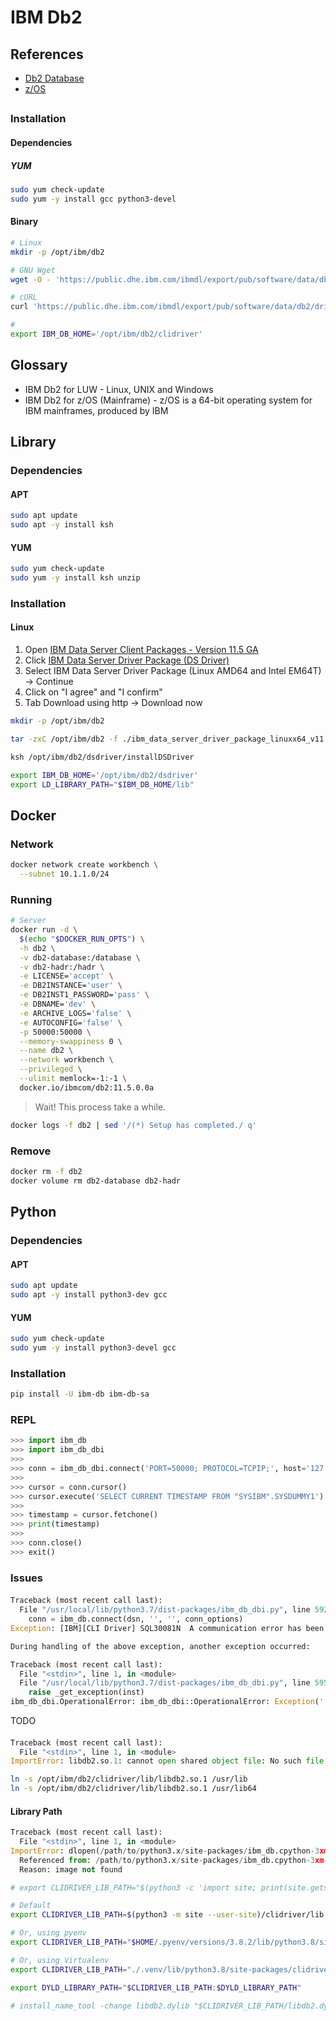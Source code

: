 # IBM Db2

## References

- [Db2 Database](https://en.wikipedia.org/wiki/Db2_Database)
- [z/OS](https://en.wikipedia.org/wiki/Z/OS)

##

### Installation

#### Dependencies

##### YUM

```sh
sudo yum check-update
sudo yum -y install gcc python3-devel
```

#### Binary

```sh
# Linux
mkdir -p /opt/ibm/db2

# GNU Wget
wget -O - 'https://public.dhe.ibm.com/ibmdl/export/pub/software/data/db2/drivers/odbc_cli/linuxx64_odbc_cli.tar.gz' | tar -xzC /opt/ibm/db2

# cURL
curl 'https://public.dhe.ibm.com/ibmdl/export/pub/software/data/db2/drivers/odbc_cli/linuxx64_odbc_cli.tar.gz' | tar -xzC /opt/ibm/db2

#
export IBM_DB_HOME='/opt/ibm/db2/clidriver'
```

## Glossary

- IBM Db2 for LUW - Linux, UNIX and Windows
- IBM Db2 for z/OS (Mainframe) - z/OS is a 64-bit operating system for IBM mainframes, produced by IBM

<!-- ## CLI

```sh
/opt/IBM/db2/V10.1/instance/db2icrt

sudo chown db2inst1 /Users/db2inst1/sqllib/adm/*

db2start

db2sampl

db2 connect to sample

db2 "select count(0) from syscat.tables"
``` -->

## Library

### Dependencies

#### APT

```sh
sudo apt update
sudo apt -y install ksh
```

#### YUM

```sh
sudo yum check-update
sudo yum -y install ksh unzip
```

### Installation

#### Linux

1. Open [IBM Data Server Client Packages - Version 11.5 GA](https://www.ibm.com/support/pages/download-initial-version-115-clients-and-drivers)
2. Click [IBM Data Server Driver Package (DS Driver)](https://www-01.ibm.com/marketing/iwm/iwm/web/dispatcher.do?source=swg-idsdpds)
3. Select IBM Data Server Driver Package (Linux AMD64 and Intel EM64T) -> Continue
4. Click on "I agree" and "I confirm"
5. Tab Download using http -> Download now

```sh
mkdir -p /opt/ibm/db2

tar -zxC /opt/ibm/db2 -f ./ibm_data_server_driver_package_linuxx64_v11.5.tar.gz

ksh /opt/ibm/db2/dsdriver/installDSDriver

export IBM_DB_HOME='/opt/ibm/db2/dsdriver'
export LD_LIBRARY_PATH="$IBM_DB_HOME/lib"
```

## Docker

### Network

```sh
docker network create workbench \
  --subnet 10.1.1.0/24
```

### Running

```sh
# Server
docker run -d \
  $(echo "$DOCKER_RUN_OPTS") \
  -h db2 \
  -v db2-database:/database \
  -v db2-hadr:/hadr \
  -e LICENSE='accept' \
  -e DB2INSTANCE='user' \
  -e DB2INST1_PASSWORD='pass' \
  -e DBNAME='dev' \
  -e ARCHIVE_LOGS='false' \
  -e AUTOCONFIG='false' \
  -p 50000:50000 \
  --memory-swappiness 0 \
  --name db2 \
  --network workbench \
  --privileged \
  --ulimit memlock=-1:-1 \
  docker.io/ibmcom/db2:11.5.0.0a
```

> Wait! This process take a while.

```sh
docker logs -f db2 | sed '/(*) Setup has completed./ q'
```

### Remove

```sh
docker rm -f db2
docker volume rm db2-database db2-hadr
```

## Python

### Dependencies

#### APT

```sh
sudo apt update
sudo apt -y install python3-dev gcc
```

#### YUM

```sh
sudo yum check-update
sudo yum -y install python3-devel gcc
```

### Installation

```sh
pip install -U ibm-db ibm-db-sa
```

### REPL

```py
>>> import ibm_db
>>> import ibm_db_dbi
>>>
>>> conn = ibm_db_dbi.connect('PORT=50000; PROTOCOL=TCPIP;', host='127.0.0.1', database='dev', user='user', password='pass')
>>>
>>> cursor = conn.cursor()
>>> cursor.execute('SELECT CURRENT TIMESTAMP FROM "SYSIBM".SYSDUMMY1')
>>>
>>> timestamp = cursor.fetchone()
>>> print(timestamp)
>>>
>>> conn.close()
>>> exit()
```

### Issues

####

```py
Traceback (most recent call last):
  File "/usr/local/lib/python3.7/dist-packages/ibm_db_dbi.py", line 592, in connect
    conn = ibm_db.connect(dsn, '', '', conn_options)
Exception: [IBM][CLI Driver] SQL30081N  A communication error has been detected. Communication protocol being used: "TCP/IP".  Communication API being used: "SOCKETS".  Location where the error was detected: "172.17.78.128".  Communication function detecting the error: "connect".  Protocol specific error code(s): "113", "*", "*".  SQLSTATE=08001 SQLCODE=-30081

During handling of the above exception, another exception occurred:

Traceback (most recent call last):
  File "<stdin>", line 1, in <module>
  File "/usr/local/lib/python3.7/dist-packages/ibm_db_dbi.py", line 595, in connect
    raise _get_exception(inst)
ibm_db_dbi.OperationalError: ibm_db_dbi::OperationalError: Exception('[IBM][CLI Driver] SQL30081N  A communication error has been detected. Communication protocol being used: "TCP/IP".  Communication API being used: "SOCKETS".  Location where the error was detected: "172.17.78.128".  Communication function detecting the error: "connect".  Protocol specific error code(s): "113", "*", "*".  SQLSTATE=08001 SQLCODE=-30081')
```

TODO

####

```py
Traceback (most recent call last):
  File "<stdin>", line 1, in <module>
ImportError: libdb2.so.1: cannot open shared object file: No such file or directory
```

```sh
ln -s /opt/ibm/db2/clidriver/lib/libdb2.so.1 /usr/lib
ln -s /opt/ibm/db2/clidriver/lib/libdb2.so.1 /usr/lib64
```

#### Library Path

```py
Traceback (most recent call last):
  File "<stdin>", line 1, in <module>
ImportError: dlopen(/path/to/python3.x/site-packages/ibm_db.cpython-3xm-darwin.so, 2): Library not loaded: libdb2.dylib
  Referenced from: /path/to/python3.x/site-packages/ibm_db.cpython-3xm-darwin.so
  Reason: image not found
```

```sh
# export CLIDRIVER_LIB_PATH="$(python3 -c 'import site; print(site.getsitepackages()[0])')/clidriver/lib"

# Default
export CLIDRIVER_LIB_PATH=$(python3 -m site --user-site)/clidriver/lib

# Or, using pyenv
export CLIDRIVER_LIB_PATH="$HOME/.pyenv/versions/3.8.2/lib/python3.8/site-packages/clidriver/lib"

# Or, using Virtualenv
export CLIDRIVER_LIB_PATH="./.venv/lib/python3.8/site-packages/clidriver/lib"

export DYLD_LIBRARY_PATH="$CLIDRIVER_LIB_PATH:$DYLD_LIBRARY_PATH"

# install_name_tool -change libdb2.dylib "$CLIDRIVER_LIB_PATH/libdb2.dylib" ibm_db.so
```
